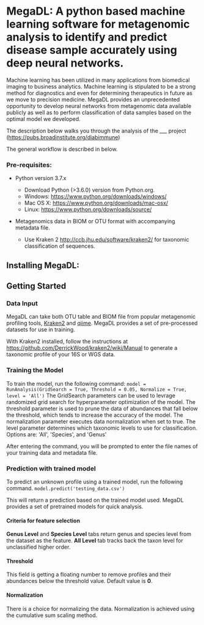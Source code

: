 # MegaDL: A python based machine learning software for metagenomic analysis to identify and predict disease sample accurately using deep neural networks.
  
Machine learning has been utilized in many applications from biomedical imaging to business analytics. Machine learning is stipulated to be a strong method for diagnostics and even for determining therapeutics in future as we move to precision medicine. MegaDL provides an unprecedented opportunity to develop neural networks from metagenomic data available publicly as well as to perform classification of data samples based on the optimal model we developed. 

The description below walks you through the analysis of the ___ project (https://pubs.broadinstitute.org/diabimmune)

The general workflow is described in below.



### Pre-requisites:

* Python version 3.7.x
    * Download Python (>3.6.0) version from Python.org.
    * Windows: https://www.python.org/downloads/windows/
    * Mac OS X: https://www.python.org/downloads/mac-osx/
    * Linux: https://www.python.org/downloads/source/
	
* Metagenomics data in BIOM or OTU format with accompanying metadata file.
	* Use Kraken 2 http://ccb.jhu.edu/software/kraken2/ for taxonomic classification of sequences.

## Installing MegaDL:


## Getting Started



### Data Input ###

MegaDL can take both OTU table and BIOM file from popular metagenomic profiling tools, [Kraken2](http://ccb.jhu.edu/software/kraken2/) and [qiime](https://qiime2.org/).
MegaDL provides a set of pre-processed datasets for use in training. 

With Kraken2 installed, follow the instructions at https://github.com/DerrickWood/kraken2/wiki/Manual to generate a taxonomic profile of your 16S or WGS data.


### Training the Model ###

To train the model, run the following command:
```model = RunAnalysis(GridSearch = True, Threshold = 0.05, Normalize = True, level = 'All')```
The GridSearch parameters can be used to levrage randomized grid search for hyperparameter optimization of the model.
The threshold parameter is used to prune the data of abundances that fall below the threshold, which tends to increase the accuracy of the model.
The normalization parameter executes data normalization when set to true.
The level parameter determines which taxonomic levels to use for classification. Options are: 'All', 'Species', and 'Genus'

After entering the command, you will be prompted to enter the file names of your training data and metadata file.

### Prediction with trained model ###

To predict an unknown profile using a trained model, run the following command.
```model.predict('testing_data.csv')```

This will return a prediction based on the trained model used. MegaDL provides a set of pretrained models for quick analysis. 

#### Criteria for feature selection ####
**Genus Level** and **Species Level** tabs return genus and species level from the dataset as the feature. **All Level** tab tracks back the taxon level for unclassified higher order.  


#### Threshold ####
This field is getting a floating number to remove profiles and their abundances below the threshold value. Default value is **0**. 



#### Normalization ####
There is a choice for normalizing the data. Normalization is achieved using the cumulative sum scaling method. 
